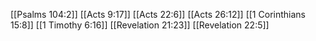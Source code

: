 [[Psalms 104:2]]
[[Acts 9:17]]
[[Acts 22:6]]
[[Acts 26:12]]
[[1 Corinthians 15:8]]
[[1 Timothy 6:16]]
[[Revelation 21:23]]
[[Revelation 22:5]]
